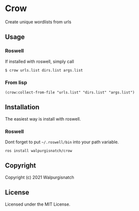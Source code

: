 # Crow
Create unique wordlists from urls

## Usage

### Roswell
If installed with roswell, simply call
```
$ crow urls.list dirs.list args.list
```

### From lisp
```
(crow:collect-from-file "urls.list" "dirs.list" "args.list")
```

## Installation
The easiest way is install with roswell.

### Roswell
Dont forget to put `~/.roswell/bin` into your path variable.
```
ros install walpurgisnatch/crow
```

## Copyright

Copyright (c) 2021 Walpurgisnatch

## License

Licensed under the MIT License.
